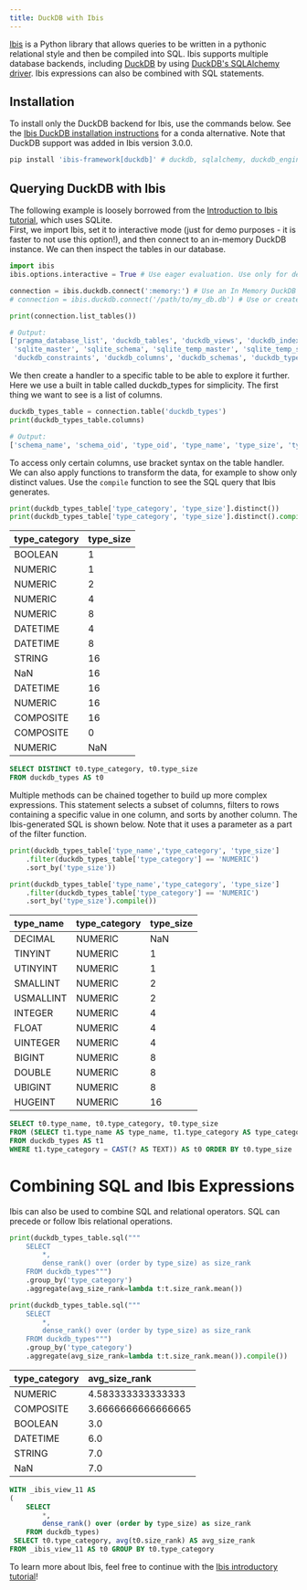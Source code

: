 ```yaml
---
title: DuckDB with Ibis
---
```


[Ibis](https://ibis-project.org/) is a Python library that allows queries to be written in a pythonic relational style and then be compiled into SQL.
Ibis supports multiple database backends, including [DuckDB](https://ibis-project.org/docs/dev/backends/DuckDB/) by using [DuckDB's SQLAlchemy driver](https://github.com/Mause/duckdb_engine). Ibis expressions can also be combined with SQL statements.

## Installation
To install only the DuckDB backend for Ibis, use the commands below. See the [Ibis DuckDB installation instructions](https://ibis-project.org/docs/dev/backends/DuckDB/) for a conda alternative. Note that DuckDB support was added in Ibis version 3.0.0.
```python
pip install 'ibis-framework[duckdb]' # duckdb, sqlalchemy, duckdb_engine and more are installed as dependencies
```

## Querying DuckDB with Ibis
The following example is loosely borrowed from the [Introduction to Ibis tutorial](https://ibis-project.org/docs/dev/tutorial/01-Introduction-to-Ibis/), which uses SQLite.  
First, we import Ibis, set it to interactive mode (just for demo purposes - it is faster to not use this option!), and then connect to an in-memory DuckDB instance. We can then inspect the tables in our database. 

```python
import ibis
ibis.options.interactive = True # Use eager evaluation. Use only for demo purposes!

connection = ibis.duckdb.connect(':memory:') # Use an In Memory DuckDB
# connection = ibis.duckdb.connect('/path/to/my_db.db') # Use or create a physical DuckDB at this path

print(connection.list_tables())
```
```python
# Output:
['pragma_database_list', 'duckdb_tables', 'duckdb_views', 'duckdb_indexes',
 'sqlite_master', 'sqlite_schema', 'sqlite_temp_master', 'sqlite_temp_schema', 
 'duckdb_constraints', 'duckdb_columns', 'duckdb_schemas', 'duckdb_types']
```
We then create a handler to a specific table to be able to explore it further. Here we use a built in table called duckdb_types for simplicity. The first thing we want to see is a list of columns.
```python
duckdb_types_table = connection.table('duckdb_types')
print(duckdb_types_table.columns)
```
```python
# Output:
['schema_name', 'schema_oid', 'type_oid', 'type_name', 'type_size', 'type_category', 'internal']
```
To access only certain columns, use bracket syntax on the table handler. We can also apply functions to transform the data, for example to show only distinct values. Use the `compile` function to see the SQL query that Ibis generates.
```python
print(duckdb_types_table['type_category', 'type_size'].distinct())
print(duckdb_types_table['type_category', 'type_size'].distinct().compile())
```

| type_category | type_size |
|:---|:---|
| BOOLEAN       | 1         |
| NUMERIC       | 1         |
| NUMERIC       | 2         |
| NUMERIC       | 4         |
| NUMERIC       | 8         |
| DATETIME      | 4         |
| DATETIME      | 8         |
| STRING        | 16        |
| NaN           | 16        |
| DATETIME      | 16        |
| NUMERIC       | 16        |
| COMPOSITE     | 16        |
| COMPOSITE     | 0         |
| NUMERIC       | NaN       |

```sql
SELECT DISTINCT t0.type_category, t0.type_size 
FROM duckdb_types AS t0
```

Multiple methods can be chained together to build up more complex expressions. This statement selects a subset of columns, filters to rows containing a specific value in one column, and sorts by another column. The Ibis-generated SQL is shown below. Note that it uses a parameter as a part of the filter function.

```python
print(duckdb_types_table['type_name','type_category', 'type_size']
    .filter(duckdb_types_table['type_category'] == 'NUMERIC')
    .sort_by('type_size'))

print(duckdb_types_table['type_name','type_category', 'type_size']
    .filter(duckdb_types_table['type_category'] == 'NUMERIC')
    .sort_by('type_size').compile())
```

| type_name | type_category | type_size |
|:---|:---|:---|
| DECIMAL   | NUMERIC       | NaN       |
| TINYINT   | NUMERIC       | 1         |
| UTINYINT  | NUMERIC       | 1         |
| SMALLINT  | NUMERIC       | 2         |
| USMALLINT | NUMERIC       | 2         |
| INTEGER   | NUMERIC       | 4         |
| FLOAT     | NUMERIC       | 4         |
| UINTEGER  | NUMERIC       | 4         |
| BIGINT    | NUMERIC       | 8         |
| DOUBLE    | NUMERIC       | 8         |
| UBIGINT   | NUMERIC       | 8         |
| HUGEINT   | NUMERIC       | 16        |

```sql
SELECT t0.type_name, t0.type_category, t0.type_size 
FROM (SELECT t1.type_name AS type_name, t1.type_category AS type_category, t1.type_size AS type_size 
FROM duckdb_types AS t1 
WHERE t1.type_category = CAST(? AS TEXT)) AS t0 ORDER BY t0.type_size
```
# Combining SQL and Ibis Expressions

Ibis can also be used to combine SQL and relational operators. SQL can precede or follow Ibis relational operations. 

```python
print(duckdb_types_table.sql("""
    SELECT 
        *,
        dense_rank() over (order by type_size) as size_rank 
    FROM duckdb_types""")
    .group_by('type_category')   
    .aggregate(avg_size_rank=lambda t:t.size_rank.mean())

print(duckdb_types_table.sql("""
    SELECT 
        *,
        dense_rank() over (order by type_size) as size_rank 
    FROM duckdb_types""")
    .group_by('type_category')   
    .aggregate(avg_size_rank=lambda t:t.size_rank.mean()).compile())
```  

| type_category |   avg_size_rank    |
|:---|:---|
| NUMERIC       | 4.583333333333333  |
| COMPOSITE     | 3.6666666666666665 |
| BOOLEAN       | 3.0                |
| DATETIME      | 6.0                |
| STRING        | 7.0                |
| NaN           | 7.0                |

```sql
WITH _ibis_view_11 AS 
(
    SELECT 
        *,
        dense_rank() over (order by type_size) as size_rank 
    FROM duckdb_types)
 SELECT t0.type_category, avg(t0.size_rank) AS avg_size_rank 
FROM _ibis_view_11 AS t0 GROUP BY t0.type_category
```

To learn more about Ibis, feel free to continue with the [Ibis introductory tutorial](https://ibis-project.org/docs/dev/tutorial/02-Aggregates-Joins/)! 